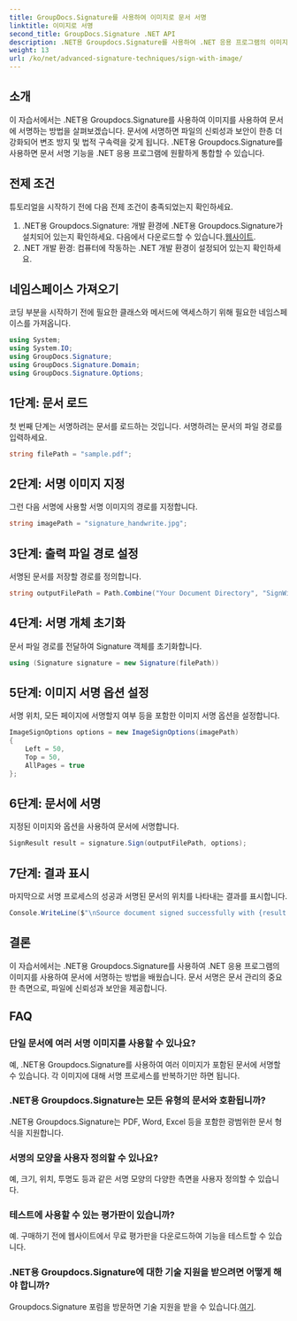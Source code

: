 ```yaml
---
title: GroupDocs.Signature를 사용하여 이미지로 문서 서명
linktitle: 이미지로 서명
second_title: GroupDocs.Signature .NET API
description: .NET용 Groupdocs.Signature를 사용하여 .NET 응용 프로그램의 이미지를 사용하여 문서에 서명하는 방법을 알아보세요. 손쉽게 문서 보안과 신뢰성을 강화하세요.
weight: 13
url: /ko/net/advanced-signature-techniques/sign-with-image/
---
```

## 소개
이 자습서에서는 .NET용 Groupdocs.Signature를 사용하여 이미지를 사용하여 문서에 서명하는 방법을 살펴보겠습니다. 문서에 서명하면 파일의 신뢰성과 보안이 한층 더 강화되어 변조 방지 및 법적 구속력을 갖게 됩니다. .NET용 Groupdocs.Signature를 사용하면 문서 서명 기능을 .NET 응용 프로그램에 원활하게 통합할 수 있습니다.
## 전제 조건
튜토리얼을 시작하기 전에 다음 전제 조건이 충족되었는지 확인하세요.
1.  .NET용 Groupdocs.Signature: 개발 환경에 .NET용 Groupdocs.Signature가 설치되어 있는지 확인하세요. 다음에서 다운로드할 수 있습니다.[웹사이트](https://releases.groupdocs.com/signature/net/).
2. .NET 개발 환경: 컴퓨터에 작동하는 .NET 개발 환경이 설정되어 있는지 확인하세요.

## 네임스페이스 가져오기
코딩 부분을 시작하기 전에 필요한 클래스와 메서드에 액세스하기 위해 필요한 네임스페이스를 가져옵니다.
```csharp
using System;
using System.IO;
using GroupDocs.Signature;
using GroupDocs.Signature.Domain;
using GroupDocs.Signature.Options;
```
## 1단계: 문서 로드
첫 번째 단계는 서명하려는 문서를 로드하는 것입니다. 서명하려는 문서의 파일 경로를 입력하세요.
```csharp
string filePath = "sample.pdf";
```
## 2단계: 서명 이미지 지정
그런 다음 서명에 사용할 서명 이미지의 경로를 지정합니다.
```csharp
string imagePath = "signature_handwrite.jpg";
```
## 3단계: 출력 파일 경로 설정
서명된 문서를 저장할 경로를 정의합니다.
```csharp
string outputFilePath = Path.Combine("Your Document Directory", "SignWithImage", fileName);
```
## 4단계: 서명 개체 초기화
문서 파일 경로를 전달하여 Signature 객체를 초기화합니다.
```csharp
using (Signature signature = new Signature(filePath))
```
## 5단계: 이미지 서명 옵션 설정
서명 위치, 모든 페이지에 서명할지 여부 등을 포함한 이미지 서명 옵션을 설정합니다.
```csharp
ImageSignOptions options = new ImageSignOptions(imagePath)
{
    Left = 50,
    Top = 50,
    AllPages = true
};
```
## 6단계: 문서에 서명
지정된 이미지와 옵션을 사용하여 문서에 서명합니다.
```csharp
SignResult result = signature.Sign(outputFilePath, options);
```
## 7단계: 결과 표시
마지막으로 서명 프로세스의 성공과 서명된 문서의 위치를 나타내는 결과를 표시합니다.
```csharp
Console.WriteLine($"\nSource document signed successfully with {result.Succeeded.Count} signature(s).\nFile saved at {outputFilePath}.");
```

## 결론
이 자습서에서는 .NET용 Groupdocs.Signature를 사용하여 .NET 응용 프로그램의 이미지를 사용하여 문서에 서명하는 방법을 배웠습니다. 문서 서명은 문서 관리의 중요한 측면으로, 파일에 신뢰성과 보안을 제공합니다.
## FAQ
### 단일 문서에 여러 서명 이미지를 사용할 수 있나요?
예, .NET용 Groupdocs.Signature를 사용하여 여러 이미지가 포함된 문서에 서명할 수 있습니다. 각 이미지에 대해 서명 프로세스를 반복하기만 하면 됩니다.
### .NET용 Groupdocs.Signature는 모든 유형의 문서와 호환됩니까?
.NET용 Groupdocs.Signature는 PDF, Word, Excel 등을 포함한 광범위한 문서 형식을 지원합니다.
### 서명의 모양을 사용자 정의할 수 있나요?
예, 크기, 위치, 투명도 등과 같은 서명 모양의 다양한 측면을 사용자 정의할 수 있습니다.
### 테스트에 사용할 수 있는 평가판이 있습니까?
예. 구매하기 전에 웹사이트에서 무료 평가판을 다운로드하여 기능을 테스트할 수 있습니다.
### .NET용 Groupdocs.Signature에 대한 기술 지원을 받으려면 어떻게 해야 합니까?
 Groupdocs.Signature 포럼을 방문하면 기술 지원을 받을 수 있습니다.[여기](https://forum.groupdocs.com/c/signature/13).